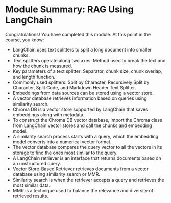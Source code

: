 # Module Summary: RAG Using LangChain

Congratulations! You have completed this module. At this point in the course, you know: 

* LangChain uses text splitters to split a long document into smaller chunks.
* Text splitters operate along two axes: Method used to break the text and how the chunk is measured.
* Key parameters of a text splitter: Separator, chunk size, chunk overlap, and length function.
* Commonly used splitters: Split by Character, Recursively Split by Character, Split Code, and Markdown Header Text Splitter.
* Embeddings from data sources can be stored using a vector store.
* A vector database retrieves information based on queries using similarity search.
* Chroma DB is a vector store supported by LangChain that saves embeddings along with metadata.
* To construct the Chroma DB vector database, import the Chroma class from LangChain vector stores and call the chunks and embedding model.
* A similarity search process starts with a query, which the embedding model converts into a numerical vector format.
* The vector database compares the query vector to all the vectors in its storage to find the ones most similar to the query.
* A LangChain retriever is an interface that returns documents based on an unstructured query.
* Vector Store-Based Retriever retrieves documents from a vector database using similarity search or MMR.
* Similarity search is when the retriever accepts a query and retrieves the most similar data.
* MMR is a technique used to balance the relevance and diversity of retrieved results.
